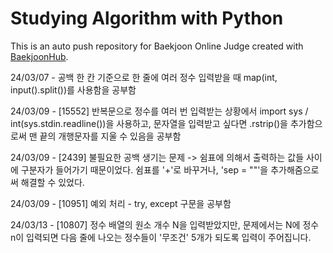 # Studying Algorithm with Python
This is an auto push repository for Baekjoon Online Judge created with [BaekjoonHub](https://github.com/BaekjoonHub/BaekjoonHub).

24/03/07 - 공백 한 칸 기준으로 한 줄에 여러 정수 입력받을 때 map(int, input().split())를 사용함을 공부함

24/03/09 - [15552] 반복문으로 정수를 여러 번 입력받는 상황에서 import sys / int(sys.stdin.readline())을 사용하고, 문자열을 입력받고 싶다면 .rstrip()을 추가함으로써 맨 끝의 개행문자를 지울 수 있음을 공부함

24/03/09 - [2439] 불필요한 공백 생기는 문제 -> 쉼표에 의해서 출력하는 값들 사이에 구분자가 들어가기 때문이었다. 쉼표를 '+'로 바꾸거나, 'sep = ""'을 추가해줌으로써 해결할 수 있었다.

24/03/09 - [10951] 예외 처리 - try, except 구문을 공부함

24/03/13 - [10807] 정수 배열의 원소 개수 N을 입력받았지만, 문제에서는 N에 정수 n이 입력되면 다음 줄에 나오는 정수들이 '무조건' 5개가 되도록 입력이 주어집니다.
